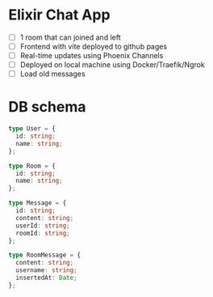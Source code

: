# Elixir Chat App

- [ ] 1 room that can joined and left
- [ ] Frontend with vite deployed to github pages
- [ ] Real-time updates using Phoenix Channels
- [ ] Deployed on local machine using Docker/Traefik/Ngrok
- [ ] Load old messages

# DB schema

```ts
type User = {
  id: string;
  name: string;
};

type Room = {
  id: string;
  name: string;
};

type Message = {
  id: string;
  content: string;
  userId: string;
  roomId: string;
};

type RoomMessage = {
  content: string;
  username: string;
  insertedAt: Date;
};
```
